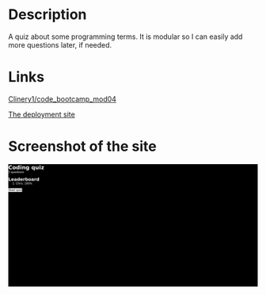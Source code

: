 # Description
A quiz about some programming terms. It is modular so I can easily add more questions later, if needed.

# Links
[Clinery1/code_bootcamp_mod04](https://github.com/Clinery1/code_bootcamp_mod04)

[The deployment site](https://clinery1.github.io/code_bootcamp_mod04)

# Screenshot of the site
![Screenshot of the quiz website](./screenshot.png)
